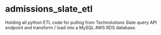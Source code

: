 # admissions_slate_etl
Holding all python ETL code for pulling from Technolutions Slate query API endpoint and transform / load into a MySQL AWS RDS database.
